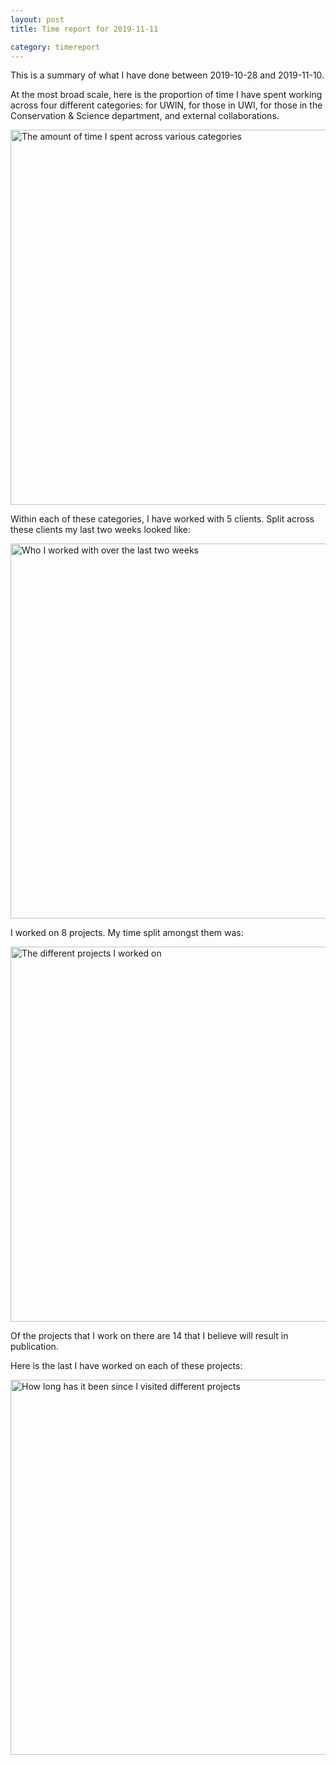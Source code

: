 ```yaml
---
layout: post
title: Time report for 2019-11-11

category: timereport
---
```



This is a summary of what I have done between 2019-10-28 and 2019-11-10.

At the most broad scale, here is the proportion of time I have spent working across four different categories: for UWIN, for those in UWI, for those in the Conservation & Science department, and external collaborations.

<img src='{{site.baseurl}}/images/2019-11-11_category_plot.jpg' alt='The amount of time I spent across various categories' width='600' height='600'>

Within each of these categories, I have worked with 5 clients. Split across these clients my last two weeks looked like:

<img src='{{site.baseurl}}/images/2019-11-11_client_plot.jpg' alt='Who I worked with over the last two weeks' width='600' height='600'>

I worked on 8 projects. My time split amongst them was:

<img src='{{site.baseurl}}/images/2019-11-11_project_plot.jpg' alt='The different projects I worked on' width='600' height='600'>

Of the projects that I work on there are 14 that I believe will result in publication.

Here is the last I have worked on each of these projects:

<img src='{{site.baseurl}}/images/2019-11-11_weeks_since.jpg' alt='How long has it been since I visited different projects' width='600' height='600'>

